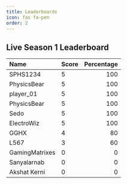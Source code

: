 ```yaml
---
title: Leaderboards
icon: fas fa-pen
order: 2
---
```



## Live Season 1 Leaderboard 


| Name                 | Score            | Percentage          |
|:---------------------|:-----------------|--------------------:|
| SPHS1234    | 5   | 100    |
| PhysicsBear     | 5   | 100    |
| player_01   | 5   | 100    |
| PhysicsBear     | 5   | 100    |
| Sedo       | 5   | 100    | 
| ElectroWiz     | 5   | 100    |
| GGHX              | 4| 80     |
| L567    | 3 | 60 |
| GamingMatrixes   | 0 | 0|
| Sanyalarnab   | 0 |0 |
| Akshat Kerni   | 0 |0 |


